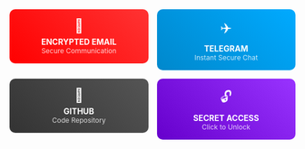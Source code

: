 <div style="display: grid; grid-template-columns: repeat(auto-fit, minmax(200px, 1fr)); gap: 15px;">
  
  <a href="mailto:abdualhadi.khalifa96@gmail.com" style="text-decoration: none;">
    <div style="background: linear-gradient(45deg, #ff0000, #ff3333); padding: 15px; border-radius: 10px; text-align: center; color: white; transition: transform 0.3s; cursor: pointer;" onmouseover="this.style.transform='scale(1.05)'" onmouseout="this.style.transform='scale(1)'">
      <div style="font-size: 24px; margin-bottom: 5px;">📧</div>
      <div style="font-weight: bold;">ENCRYPTED EMAIL</div>
      <div style="font-size: 12px; opacity: 0.8;">Secure Communication</div>
    </div>
  </a>
  
  <a href="https://t.me/absholi7ly" style="text-decoration: none;">
    <div style="background: linear-gradient(45deg, #0088cc, #00aaff); padding: 15px; border-radius: 10px; text-align: center; color: white; transition: transform 0.3s; cursor: pointer;" onmouseover="this.style.transform='scale(1.05)'" onmouseout="this.style.transform='scale(1)'">
      <div style="font-size: 24px; margin-bottom: 5px;">✈️</div>
      <div style="font-weight: bold;">TELEGRAM</div>
      <div style="font-size: 12px; opacity: 0.8;">Instant Secure Chat</div>
    </div>
  </a>
  
  <a href="https://github.com/absholi7ly" style="text-decoration: none;">
    <div style="background: linear-gradient(45deg, #333333, #555555); padding: 15px; border-radius: 10px; text-align: center; color: white; transition: transform 0.3s; cursor: pointer;" onmouseover="this.style.transform='scale(1.05)'" onmouseout="this.style.transform='scale(1)'">
      <div style="font-size: 24px; margin-bottom: 5px;">🐙</div>
      <div style="font-weight: bold;">GITHUB</div>
      <div style="font-size: 12px; opacity: 0.8;">Code Repository</div>
    </div>
  </a>
  
  <div style="background: linear-gradient(45deg, #6600cc, #9933ff); padding: 15px; border-radius: 10px; text-align: center; color: white; cursor: pointer;" onclick="showSecretMessage()">
    <div style="font-size: 24px; margin-bottom: 5px;">🔓</div>
    <div style="font-weight: bold;">SECRET ACCESS</div>
    <div style="font-size: 12px; opacity: 0.8;">Click to Unlock</div>
  </div>
  
</div>
